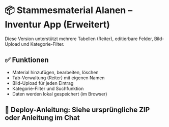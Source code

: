 # 📦 Stammesmaterial Alanen – Inventur App (Erweitert)

Diese Version unterstützt mehrere Tabellen (Reiter), editierbare Felder, Bild-Upload und Kategorie-Filter.

## ✅ Funktionen
- Material hinzufügen, bearbeiten, löschen
- Tab-Verwaltung (Reiter) mit eigenen Namen
- Bild-Upload für jeden Eintrag
- Kategorie-Filter und Suchfunktion
- Daten werden lokal gespeichert (im Browser)

## 🚀 Deploy-Anleitung: Siehe ursprüngliche ZIP oder Anleitung im Chat

